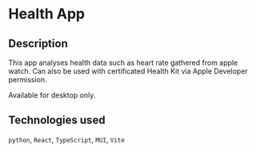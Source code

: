 # Health App

## Description
This app analyses health data such as heart rate gathered from apple watch. Can also be used with certificated Health Kit via Apple Developer permission.

Available for desktop only.

## Technologies used
`python`, `React`, `TypeScript`, `MUI`, `Vite`